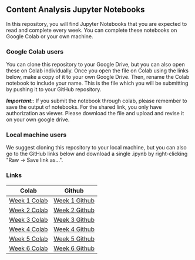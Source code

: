 ## Content Analysis Jupyter Notebooks

In this repository, you will find Jupyter Notebooks that you are expected to read and complete every week. You can complete these notebooks on Google Colab or your own machine.

### Google Colab users
You can clone this repository to your Google Drive, but you can also open these on Colab individually. Once you open the file on Colab using the links below, make a copy of it to your own Google Drive. Then, rename the Colab notebook to include your name. This is the file which you will be submitting by pushing it to your GitHub repository.

***Important:***: If you submit the notebook through colab, please remember to save the output of notebooks.
                  For the shared link, you only have authorization as viewer. Please download the file and upload and revise it on your own google drive. 

### Local machine users
We suggest cloning this repository to your local machine, but you can also go to the GitHub links below and download a single .ipynb by right-clicking "Raw -> Save link as...".

### Links
| Colab | Github |
| --- | ---- |
| [Week 1 Colab](https://drive.google.com/file/d/13DEWLH4TrvE0IdsdOq29j7sKmyq_5dzJ/view?usp=sharing) | [Week 1 Github](https://github.com/UChicago-Computational-Content-Analysis/Homework-Notebooks-2024-Winter/tree/main/week%201) |
| [Week 2 Colab](https://drive.google.com/file/d/19nIJ8CWgZ1Vy7rBAn4kRki1oMCQW4cuV/view?usp=sharing) | [Week 2 Github](https://github.com/UChicago-Computational-Content-Analysis/Homework-Notebooks-2024-Winter/tree/main/week%202) |
| [Week 3 Colab](https://drive.google.com/file/d/1s-PsShm-32gvO-snkN2vga1XOGcp_xJT/view?usp=sharing) | [Week 3 Github](https://github.com/UChicago-Computational-Content-Analysis/Homework-Notebooks-2024-Winter/tree/main/week%203) |
| [Week 4 Colab](https://drive.google.com/file/d/1htkd76Q3EOQTHc3qOyKAjvMveFnugnRo/view?usp=sharing) | [Week 4 Github](https://github.com/UChicago-Computational-Content-Analysis/Homework-Notebooks-2024-Winter/tree/main/week%204) |
| [Week 5 Colab](https://colab.research.google.com/drive/1ERUXjsCfBVgaYwwU0c8c3xWFfonjhmeX?usp=sharing) | [Week 5 Github](https://github.com/UChicago-Computational-Content-Analysis/Homework-Notebooks-2024-Winter/tree/main/week%205) |
| [Week 6 Colab](https://colab.research.google.com/drive/1tsYMCgNs_wYoS0JzjIw2MdPSeQKXqdPS?usp=sharing) | [Week 6 Github](https://github.com/UChicago-Computational-Content-Analysis/Homework-Notebooks-2024-Winter/tree/main/week%206) |

